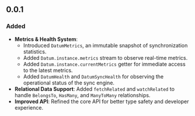 ## 0.0.1

### Added
- **Metrics & Health System**:
  - Introduced `DatumMetrics`, an immutable snapshot of synchronization statistics.
  - Added `Datum.instance.metrics` stream to observe real-time metrics.
  - Added `Datum.instance.currentMetrics` getter for immediate access to the latest metrics.
  - Added `DatumHealth` and `DatumSyncHealth` for observing the operational status of the sync engine.
- **Relational Data Support**: Added `fetchRelated` and `watchRelated` to handle `BelongsTo`, `HasMany`, and `ManyToMany` relationships.
- **Improved API**: Refined the core API for better type safety and developer experience.
